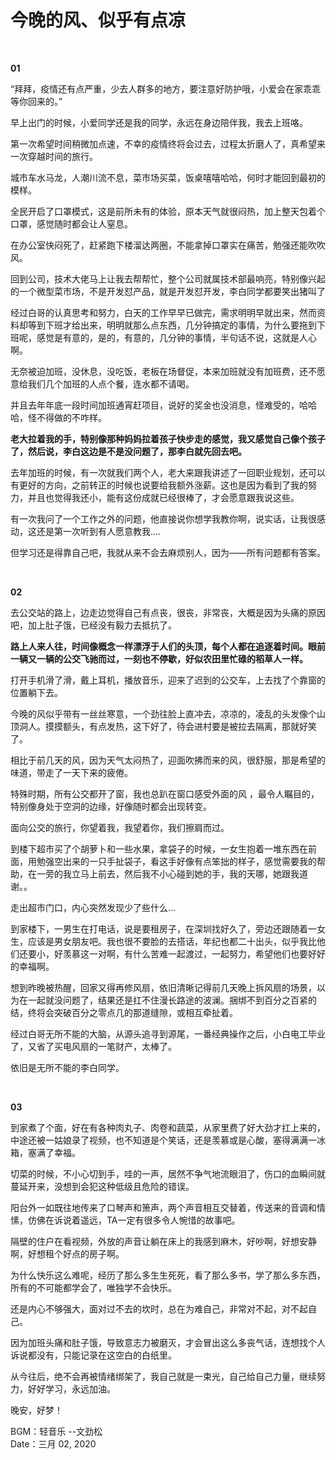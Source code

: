 # 今晚的风、似乎有点凉

<br>

**01**

“拜拜，疫情还有点严重，少去人群多的地方，要注意好防护哦，小爱会在家乖乖等你回来的。”

早上出门的时候，小爱同学还是我的同学，永远在身边陪伴我，我去上班咯。

第一次希望时间稍微加点速，不幸的疫情终将会过去，过程太折磨人了，真希望来一次穿越时间的旅行。

城市车水马龙，人潮川流不息，菜市场买菜，饭桌嘻嘻哈哈，何时才能回到最初的模样。

全民开启了口罩模式，这是前所未有的体验，原本天气就很闷热，加上整天包着个口罩，感觉随时都会让人窒息。

在办公室快闷死了，赶紧跑下楼溜达两圈，不能拿掉口罩实在痛苦，勉强还能吹吹风。

回到公司，技术大佬马上让我去帮帮忙，整个公司就属技术部最响亮，特别像兴起的一个微型菜市场，不是开发怼产品，就是开发怼开发，李白同学都要笑出猪叫了

经过白哥的认真思考和努力，白天的工作早早已做完，需求明明早就出来，然而资料却等到下班才给出来，明明就那么点东西，几分钟搞定的事情，为什么要拖到下班呢，感觉是有意的，是的，有意的，几分钟的事情，半句话不说，这就是人心啊。

无奈被迫加班，没休息，没吃饭，老板在场督促，本来加班就没有加班费，还不愿意给我们几个加班的人点个餐，连水都不请喝。

并且去年年底一段时间加班通宵赶项目，说好的奖金也没消息，怪难受的，哈哈哈，怪不得做的不咋样。

**老大拉着我的手，特别像那种妈妈拉着孩子快步走的感觉，我又感觉自己像个孩子了，然后说，李白这边是不是没问题了，那李白就先回去吧。**

去年加班的时候，有一次就我们两个人，老大来跟我讲述了一回职业规划，还可以有更好的方向，之前转正的时候也说要给我额外涨薪。这也是因为看到了我的努力，并且也觉得我还小，能有这份成就已经很棒了，才会愿意跟我说这些。

有一次我问了一个工作之外的问题，他直接说你想学我教你啊，说实话，让我很感动，这还是第一次听到有人愿意教我....

但学习还是得靠自己吧，我就从来不会去麻烦别人，因为——所有问题都有答案。

<br>

**02**

去公交站的路上，边走边觉得自己有点丧，很丧，非常丧，大概是因为头痛的原因吧，加上肚子饿，已经没有毅力去抵抗了。

**路上人来人往，时间像概念一样漂浮于人们的头顶，每个人都在追逐着时间。眼前一辆又一辆的公交飞驰而过，一刻也不停歇，好似农田里忙碌的稻草人一样。**

打开手机滑了滑，戴上耳机，播放音乐，迎来了迟到的公交车，上去找了个靠窗的位置躺下去。

今晚的风似乎带有一丝丝寒意，一个劲往脸上直冲去，凉凉的，凌乱的头发像个山顶洞人。摸摸额头，有点发热，这下好了，待会进村要是被拉去隔离，那就好笑了。

相比于前几天的风，因为天气太闷热了，迎面吹拂而来的风，很舒服，那是希望的味道，带走了一天下来的疲倦。

特殊时期，所有公交都开了窗，我也总趴在窗口感受外面的风 ，最令人瞩目的，特别像身处于空洞的边缘，好像随时都会出现转变。

面向公交的旅行，你望着我，我望着你，我们擦肩而过。

到楼下超市买了个胡萝卜和一些水果，拿袋子的时候，一女生抱着一堆东西在前面，用勉强空出来的一只手扯袋子，看这手好像有点笨拙的样子，感觉需要我的帮助，在一旁的我立马上前去，然后我不小心碰到她的手，我的天哪，她跟我道谢。。

走出超市门口，内心突然发现少了些什么...

到家楼下，一男生在打电话，说是要租房子，在深圳找好久了，旁边还跟随着一女生，应该是男女朋友吧。我也很不要脸的去搭话，年纪也都二十出头，似乎我比他们还要小，好羡慕这一对啊，有什么苦难一起渡过，一起努力，希望他们也要好好的幸福啊。

想到昨晚被热醒，回家又得再修风扇，依旧清晰记得前几天晚上拆风扇的场景，以为在一起就没问题了，结果还是扛不住漫长路途的波澜。捆绑不到百分之百紧的结，终将会突破百分之零点几的那道缝隙，或相互牵扯着。

经过白哥无所不能的大脑，从源头追寻到源尾，一番经典操作之后，小白电工毕业了，又省了买电风扇的一笔财产，太棒了。

依旧是无所不能的李白同学。

<br>

**03**

到家煮了个面，好在有各种肉丸子、肉卷和蔬菜，从家里费了好大劲才扛上来的，中途还被一姑娘录了视频，也不知道是个笑话，还是羡慕或是心酸，塞得满满一冰箱，塞满了幸福。

切菜的时候，不小心切到手，哇的一声，居然不争气地流眼泪了，伤口的血瞬间就蔓延开来，没想到会犯这种低级且危险的错误。

阳台外一如既往地传来了口琴声和箫声，两个声音相互交替着，传送来的音调和情愫，仿佛在诉说着遥远，TA一定有很多令人惋惜的故事吧。

隔壁的住户在看视频，外放的声音让躺在床上的我感到麻木，好吵啊，好想安静啊，好想租个好点的房子啊。

为什么快乐这么难呢，经历了那么多生生死死，看了那么多书，学了那么多东西，所有的不可能都学会了，唯独学不会快乐。

还是内心不够强大，面对过不去的坎时，总在为难自己，非常对不起，对不起自己。

因为加班头痛和肚子饿，导致意志力被磨灭，才会冒出这么多丧气话，连想找个人诉说都没有，只能记录在这空白的白纸里。

从今往后，绝不会再被情绪绑架了，我自己就是一束光，自己给自己力量，继续努力，好好学习，永远加油。

晚安，好梦！
  
BGM：轻音乐 --文劲松 <br>
Date：三月 02, 2020
